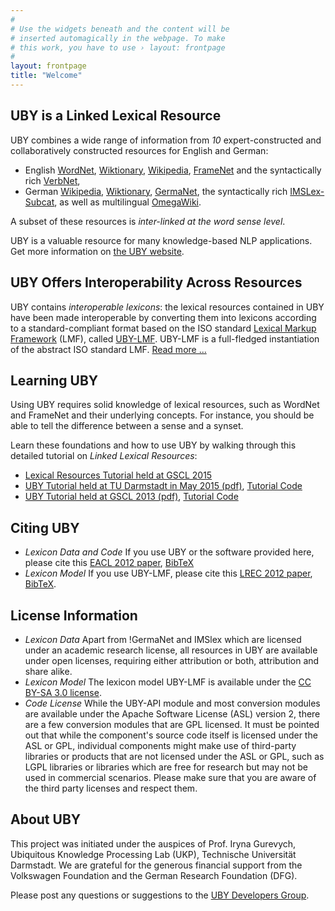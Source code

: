```yaml
---
#
# Use the widgets beneath and the content will be
# inserted automagically in the webpage. To make
# this work, you have to use › layout: frontpage
#
layout: frontpage
title: "Welcome"
---
```


## UBY is a Linked Lexical Resource

UBY combines a wide range of information from *10* expert-constructed and collaboratively constructed resources for English and German:

 * English [WordNet](http://wordnet.princeton.edu/), [Wiktionary](http://en.wiktionary.org), [Wikipedia](http://en.wikipedia.org/), [FrameNet](https://framenet.icsi.berkeley.edu/fndrupal/) and the syntactically rich [VerbNet](http://verbs.colorado.edu/~mpalmer/projects/verbnet.html), 
 * German [Wikipedia](http://de.wikipedia.org), [Wiktionary](http://de.wiktionary.org), [GermaNet](http://www.sfs.uni-tuebingen.de/lsd/), the syntactically rich [IMSLex-Subcat](http://www.ims.uni-stuttgart.de/forschung/ressourcen/lexika/IMSLex.html), as well as multilingual [OmegaWiki](http://www.omegawiki.org/).

A subset of these resources is *inter-linked at the word sense level*.
 
UBY is a valuable resource for many knowledge-based NLP applications. Get more information on [the UBY website](http://www.ukp.tu-darmstadt.de/uby/).

## UBY Offers Interoperability Across Resources

UBY contains *interoperable lexicons*: the lexical resources contained in UBY have been made interoperable by converting them into lexicons according to a standard-compliant format based on the ISO standard [Lexical Markup Framework](http://en.wikipedia.org/wiki/Lexical_Markup_Framework) (LMF), called [UBY-LMF](http://en.wikipedia.org/wiki/UBY-LMF). UBY-LMF is a full-fledged instantiation of the abstract ISO standard LMF.
[Read more ...](http://www.ukp.tu-darmstadt.de/fileadmin/user_upload/Group_UKP/publikationen/2012/LREC2012_ubyLMFcamera-Ready.pdf)


## Learning UBY

Using UBY requires solid knowledge of lexical resources, such as WordNet and FrameNet and their underlying concepts. For instance, you should be able to tell the difference between a sense and a synset. 

Learn these foundations and how to use UBY by walking through this detailed tutorial on *Linked Lexical Resources*:

  * [Lexical Resources Tutorial held at GSCL 2015](http://uby.ukp.informatik.tu-darmstadt.de/uby/gscl2015/)
  * [UBY Tutorial held at TU Darmstadt in May 2015 (pdf)](http://uby.ukp.informatik.tu-darmstadt.de/uby/dkpro-uby-tutorial-aiphes.pdf), [Tutorial Code](http://uby.ukp.informatik.tu-darmstadt.de/uby/dkpro-uby-tutorial-aiphes.zip)
  * [UBY Tutorial held at GSCL 2013 (pdf)](http://www.ukp.tu-darmstadt.de/fileadmin/user_upload/Group_UKP/publikationen/2013/ubyTutorial_GSCL2013.pdf), [Tutorial Code](http://code.google.com/p/dkpro-tutorials/wiki/UbyTutorial2013)
  
## Citing UBY

 * *Lexicon Data and Code* If you use UBY or the software provided here, please cite this [EACL 2012 paper](http://www.ukp.tu-darmstadt.de/fileadmin/user_upload/Group_UKP/publikationen/2012/uby_eacl2012_cameraready.pdf), [BibTeX](http://www.ukp.tu-darmstadt.de/publications/details/?no_cache=1&tx_bibtex_pi1%5Bpub_id%5D=TUD-CS-2012-0023#)
 * *Lexicon Model* If you use UBY-LMF, please cite this [LREC 2012 paper](http://www.ukp.tu-darmstadt.de/fileadmin/user_upload/Group_UKP/publikationen/2012/LREC2012_ubyLMFcamera-Ready.pdf), [BibTeX](http://www.ukp.tu-darmstadt.de/publications/details/?no_cache=1&tx_bibtex_pi1%5Bpub_id%5D=TUD-CS-2012-0045#).

## License Information

 * *Lexicon Data* Apart from !GermaNet and IMSlex which are licensed under an academic research license, all resources in UBY are available under open licenses, requiring either attribution or both, attribution and share alike.
 * *Lexicon Model* The lexicon model UBY-LMF is available under the [CC BY-SA 3.0 license](http://creativecommons.org/licenses/by-sa/3.0/de/deed.en).
 * *Code License* While the UBY-API module and most conversion modules are available under the Apache Software License (ASL) version 2, there are a few conversion modules that are GPL licensed. It must be pointed out that while the component's source code itself is licensed under the ASL or GPL, individual components might make use of third-party libraries or products that are not licensed under the ASL or GPL, such as LGPL libraries or libraries which are free for research but may not be used in commercial scenarios. Please make sure that you are aware of the third party licenses and respect them. 

## About UBY

This project was initiated under the auspices of Prof. Iryna Gurevych, Ubiquitous Knowledge Processing Lab (UKP), Technische Universität Darmstadt.
We are grateful for the generous financial support from the Volkswagen Foundation and the German Research Foundation (DFG).

Please post any questions or suggestions to the [UBY Developers Group](http://groups.google.com/group/uby-developers).
